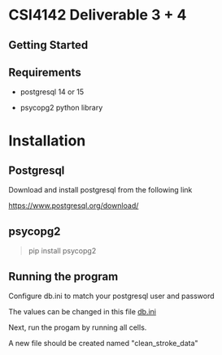 # CSI4142 Deliverable 3 + 4

## Getting Started

## Requirements

- postgresql 14 or 15

- psycopg2 python library

# Installation

## Postgresql

Download and install postgresql from the following link

 <https://www.postgresql.org/download/>

## psycopg2

> pip install psycopg2

## Running the program

Configure db.ini to match your postgresql user and password

The values can be changed in this file [db.ini](db.ini)

Next, run the progam by running all cells.

A new file should be created named "clean_stroke_data"

